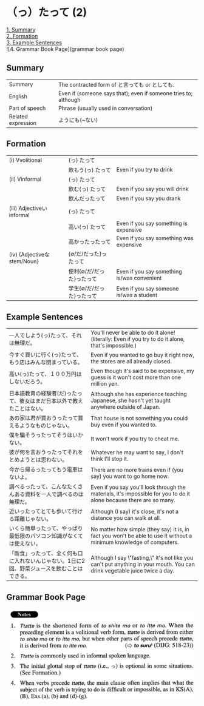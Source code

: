 # （っ）たって (2)

[1. Summary](#summary)<br>
[2. Formation](#formation)<br>
[3. Example Sentences](#example-sentences)<br>
![4. Grammar Book Page](grammar book page)<br>


## Summary

<table><tr>   <td>Summary</td>   <td>The contracted form of と言っても or としても.</td></tr><tr>   <td>English</td>   <td>Even if (someone says that); even if someone tries to; although</td></tr><tr>   <td>Part of speech</td>   <td>Phrase (usually used in conversation)</td></tr><tr>   <td>Related expression</td>   <td>ようにも(~ない)</td></tr></table>

## Formation

<table class="table"><tbody><tr class="tr head"><td class="td"><span class="numbers">(i)</span> <span class="bold">Vvolitional</span></td><td class="td"><span>(</span><span class="concept">っ</span><span>)</span> <span class="concept">たって</span></td><td class="td"></td></tr><tr class="tr"><td class="td"></td><td class="td"><span>飲もう(</span><span class="concept">っ</span><span>)</span> <span class="concept">たって</span></td><td class="td"><span>Even if you try to drink</span></td></tr><tr class="tr head"><td class="td"><span class="numbers">(ii)</span> <span class="bold">Vinformal</span></td><td class="td"><span>(</span><span class="concept">っ</span><span>)</span> <span class="concept">たって</span></td><td class="td"></td></tr><tr class="tr"><td class="td"></td><td class="td"><span>飲む(</span><span class="concept">っ</span><span>)</span> <span class="concept">たって</span></td><td class="td"><span>Even if you say you will drink</span></td></tr><tr class="tr"><td class="td"></td><td class="td"><span>飲んだ</span><span class="concept">ったって</span></td><td class="td"><span>Even if you say you drank</span></td></tr><tr class="tr head"><td class="td"><span class="numbers">(iii)</span> <span class="bold">Adjectiveいinformal</span></td><td class="td"><span>(</span><span class="concept">っ</span><span>)</span> <span class="concept">たって</span></td><td class="td"></td></tr><tr class="tr"><td class="td"></td><td class="td"><span>高い(</span><span class="concept">っ</span><span>)</span> <span class="concept">たって</span></td><td class="td"><span>Even if you say something is expensive</span></td></tr><tr class="tr"><td class="td"></td><td class="td"><span>高かった</span><span class="concept">ったって</span></td><td class="td"><span>Even if you say something was expensive</span></td></tr><tr class="tr head"><td class="td"><span class="numbers">(iv)</span> <span class="bold">{Adjectiveなstem/Noun}</span></td><td class="td"><span>{∅/だ/だった}</span><span class="concept">ったって</span></td><td class="td"></td></tr><tr class="tr"><td class="td"></td><td class="td"><span>便利{∅/だ/だった}</span><span class="concept">ったって</span></td><td class="td"><span>Even if you say something is/was convenient</span></td></tr><tr class="tr"><td class="td"></td><td class="td"><span>学生{∅/だ/だった}</span><span class="concept">ったって</span></td><td class="td"><span>Even if you say someone is/was a student</span></td></tr></tbody></table>

## Example Sentences

<table><tr>   <td>一人でしよう(っ)たって、それは無理だ。</td>   <td>You'll never be able to do it alone! (literally: Even if you try to do it alone, that's impossible.)</td></tr><tr>   <td>今すぐ買いに行く(っ)たって、もう店はみんな閉まっている。</td>   <td>Even if you wanted to go buy it right now, the stores are all already closed.</td></tr><tr>   <td>高い(っ)たって、１００万円はしないだろう。</td>   <td>Even though it's said to be expensive, my guess is it won't cost more than one million yen.</td></tr><tr>   <td>日本語教育の経験者(だ)ったって、彼女はまだ日本以外で教えたことはない。</td>   <td>Although she has experience teaching Japanese, she hasn't yet taught anywhere outside of Japan.</td></tr><tr>   <td>あの家は君が買おうったって買えるようなものじゃない。</td>   <td>That house is not something you could buy even if you wanted to.</td></tr><tr>   <td>僕を騙そうったってそうはいかない。</td>   <td>It won't work if you try to cheat me.</td></tr><tr>   <td>彼が何を言おうったってそれをとめようとは思わない。</td>   <td>Whatever he may want to say, I don't think I'll stop it.</td></tr><tr>   <td>今から帰るったってもう電車はないよ。</td>   <td>There are no more trains even if (you say) you want to go home now.</td></tr><tr>   <td>調べるったって、こんなたくさんある資料を一人で調べるのは無理だ。</td>   <td>Even if you say you'll look through the materials, it's impossible for you to do it alone because there are so many.</td></tr><tr>   <td>近いったってとても歩いて行ける距離じゃない。</td>   <td>Although (I say) it's close, it's not a distance you can walk at all.</td></tr><tr>   <td>いくら簡単ったって、やっぱり最低限のパソコン知識がなくては使えない。</td>   <td>No matter how simple (they say) it is, in fact you won't be able to use it without a minimum knowledge of computers.</td></tr><tr>   <td>「断食」ったって、全く何も口に入れないんじゃない。1日に2回、野菜ジュースを飲むことはできる。</td>   <td>Although I say \"fasting,\" it's not like you can't put anything in your mouth. You can drink vegetable juice twice a day.</td></tr></table>

## Grammar Book Page

![](../img/Advanced(っ)たって2.png)

